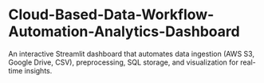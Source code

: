 # Cloud-Based-Data-Workflow-Automation-Analytics-Dashboard
An interactive Streamlit dashboard that automates data ingestion (AWS S3, Google Drive, CSV), preprocessing, SQL storage, and visualization for real-time insights.
